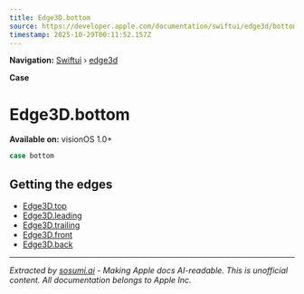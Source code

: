 ```yaml
---
title: Edge3D.bottom
source: https://developer.apple.com/documentation/swiftui/edge3d/bottom
timestamp: 2025-10-29T00:11:52.157Z
---
```


**Navigation:** [Swiftui](/documentation/swiftui) › [edge3d](/documentation/swiftui/edge3d)

**Case**

# Edge3D.bottom

**Available on:** visionOS 1.0+

```swift
case bottom
```

## Getting the edges

- [Edge3D.top](/documentation/swiftui/edge3d/top)
- [Edge3D.leading](/documentation/swiftui/edge3d/leading)
- [Edge3D.trailing](/documentation/swiftui/edge3d/trailing)
- [Edge3D.front](/documentation/swiftui/edge3d/front)
- [Edge3D.back](/documentation/swiftui/edge3d/back)

---

*Extracted by [sosumi.ai](https://sosumi.ai) - Making Apple docs AI-readable.*
*This is unofficial content. All documentation belongs to Apple Inc.*

